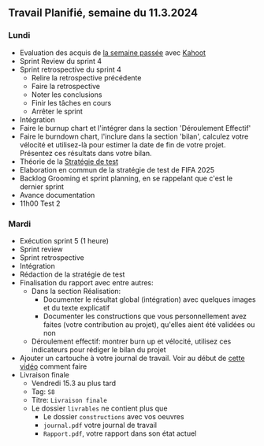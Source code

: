 ## Travail Planifié, semaine du 11.3.2024

### Lundi 

- Evaluation des acquis de [la semaine passée](2024-10.md) avec [Kahoot](https://create.kahoot.it/details/8a1a1f64-0773-4ddc-87c9-fde030e9719e)
- Sprint Review du sprint 4
- Sprint retrospective du sprint 4
  - Relire la retrospective précédente
  - Faire la retrospective
  - Noter les conclusions
  - Finir les tâches en cours
  - Arrêter le sprint
- Intégration
- Faire le burnup chart et l'intégrer dans la section 'Déroulement Effectif'
- Faire le burndown chart, l'inclure dans la section 'bilan', calculez votre vélocité et utilisez-là pour estimer la date de fin de votre projet. Présentez ces résultats dans votre bilan.
- Théorie de la [Stratégie de test](../Supports/Stratégie%20de%20test.pdf)
- Elaboration en commun de la stratégie de test de FIFA 2025
- Backlog Grooming et sprint planning, en se rappelant que c'est le dernier sprint
- Avance documentation
- 11h00 Test 2

### Mardi 

- Exécution sprint 5 (1 heure)
- Sprint review
- Sprint retrospective
- Intégration
- Rédaction de la stratégie de test
- Finalisation du rapport avec entre autres:
  - Dans la section Réalisation:
    - Documenter le résultat global (intégration) avec quelques images et du texte explicatif
    - Documenter les constructions que vous personnellement avez faites (votre contribution au projet), qu'elles aient été validées ou non
  - Déroulement effectif: montrer burn up et vélocité, utilisez ces indicateurs pour rédiger le bilan du projet
- Ajouter un cartouche à votre journal de travail. Voir au début de [cette vidéo](https://www.youtube.com/watch?v=SC2YaO0yIns&list=PLPqQ2GoCIdKTkkVySoa2dNeogaW6D9lmR&index=2) comment faire
- Livraison finale
  - Vendredi 15.3 au plus tard
  - Tag: `S8`
  - Titre: `Livraison finale` 
  - Le dossier `livrables` ne contient plus que
    - Le dossier `constructions` avec vos oeuvres
    - `journal.pdf` votre journal de travail
    - `Rapport.pdf`, votre rapport dans son état actuel
